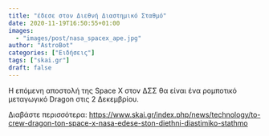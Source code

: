 ```yaml
---
title: "έδεσε στον Διεθνή Διαστημικό Σταθμό"
date: 2020-11-19T16:50:55+01:00
images:
  - "images/post/nasa_spacex_ape.jpg"
author: "AstroBot"
categories: ["Ειδήσεις"]
tags: ["skai.gr"]
draft: false
---
```


Η επόμενη αποστολή της Space X στον ΔΣΣ θα είναι ένα ρομποτικό μεταγωγικό Dragon στις 2 Δεκεμβρίου.

Διαβάστε περισσότερα: https://www.skai.gr/index.php/news/technology/to-crew-dragon-ton-space-x-nasa-edese-ston-diethni-diastimiko-stathmo
